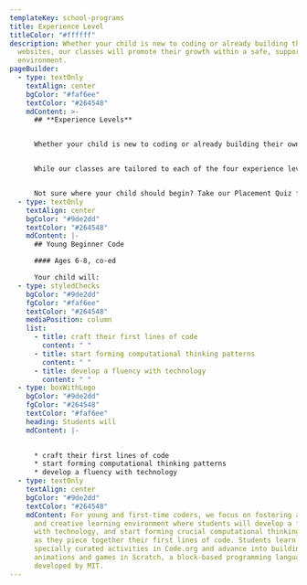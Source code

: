 ```yaml
---
templateKey: school-programs
title: Experience Level
titleColor: "#ffffff"
description: Whether your child is new to coding or already building their own
  websites, our classes will promote their growth within a safe, supportive
  environment.
pageBuilder:
  - type: textOnly
    textAlign: center
    bgColor: "#faf6ee"
    textColor: "#264548"
    mdContent: >-
      ## **Experience Levels**


      Whether your child is new to coding or already building their own websites, our classes will promote their growth within a safe, supportive environment. By challenging students at their individual level to create projects as unique as they are, we underscore the power of personalized learning. 


      While our classes are tailored to each of the four experience levels below, our student-centered approach creates a totally personalized education experience, allowing students to be challenged at their individual level and pace. No matter where they’ve started, we’re here to help them get where they want to go. 


      Not sure where your child should begin? Take our Placement Quiz for personalized recommendations based on your child’s current experience.
  - type: textOnly
    textAlign: center
    bgColor: "#9de2dd"
    textColor: "#264548"
    mdContent: |-
      ## Young Beginner Code

      #### Ages 6-8, co-ed

      Your child will:
  - type: styledChecks
    bgColor: "#9de2dd"
    fgColor: "#faf6ee"
    textColor: "#264548"
    mediaPosition: column
    list:
      - title: craft their first lines of code
        content: " "
      - title: start forming computational thinking patterns
        content: " "
      - title: develop a fluency with technology
        content: " "
  - type: boxWithLogo
    bgColor: "#9de2dd"
    fgColor: "#264548"
    textColor: "#faf6ee"
    heading: Students will
    mdContent: |-
      

      * craft their first lines of code
      * start forming computational thinking patterns
      * develop a fluency with technology
  - type: textOnly
    textAlign: center
    bgColor: "#9de2dd"
    textColor: "#264548"
    mdContent: For young and first-time coders, we focus on fostering a welcoming
      and creative learning environment where students will develop a fluency
      with technology, and start forming crucial computational thinking patterns
      as they piece together their first lines of code. Students learn through
      specially curated activities in Code.org and advance into building
      animations and games in Scratch, a block-based programming language
      developed by MIT.
---
```

